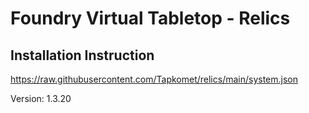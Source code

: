 # Foundry Virtual Tabletop - Relics


## Installation Instruction

https://raw.githubusercontent.com/Tapkomet/relics/main/system.json

Version: 1.3.20
